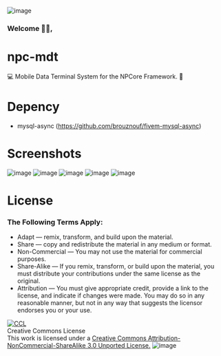 ![image](https://cdn.discordapp.com/attachments/860905633783480330/860913889313947658/NPCore_Discord_Header.png)
### Welcome 👋🏼,
# npc-mdt
💻 Mobile Data Terminal System for the NPCore Framework. 🧩
# Depency
* mysql-async (https://github.com/brouznouf/fivem-mysql-async)
# Screenshots
![image](https://cdn.discordapp.com/attachments/853645885803724840/865410094954709032/unknown.png)
![image](https://cdn.discordapp.com/attachments/853645885803724840/865410149048516628/unknown.png)
![image](https://cdn.discordapp.com/attachments/853645885803724840/865410471850672178/unknown.png)
![image](https://cdn.discordapp.com/attachments/853645885803724840/865410570345906176/unknown.png)
![image](https://cdn.discordapp.com/attachments/853645885803724840/865411049179316264/unknown.png)
# License
### The Following Terms Apply:
* Adapt — remix, transform, and build upon the material.
* Share — copy and redistribute the material in any medium or format.
* Non-Commercial — You may not use the material for commercial purposes.
* Share-Alike — If you remix, transform, or build upon the material, you must distribute your contributions under the same license as the original.
* Attribution — You must give appropriate credit, provide a link to the license, and indicate if changes were made. You may do so in any reasonable manner, but not in any way that suggests the licensor endorses you or your use.

[![CCL](https://cdn.discordapp.com/attachments/860905633783480330/862426141105455125/CCBYNOSA.png)](http://creativecommons.org/licenses/by-nc-sa/3.0/)
<br>
Creative Commons License
<br>
This work is licensed under a [Creative Commons Attribution-NonCommercial-ShareAlike 3.0 Unported License.](http://creativecommons.org/licenses/by-nc-sa/3.0/) 
![image](https://cdn.discordapp.com/attachments/860133990580486154/860898305114636308/NPC_Header.png)
